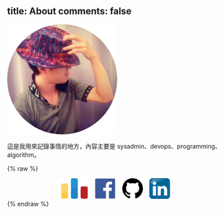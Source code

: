 title: About
comments: false
---

![](avatar.png)

這是我用來記錄事情的地方，內容主要是 sysadmin、devops、programming、algorithm。

{% raw %}
<center>
<a href="http://codeforces.com/profile/changyuheng"><img src="codeforces_logo.svg" class="do-not-render" style="height: 48px; display: inline;"></a>
&nbsp;&nbsp;
<a href="https://fb.me/mr.changyuheng"><img src="facebook_logo.svg" class="do-not-render" style="height: 48px; display: inline;"></a>
&nbsp;&nbsp;
<a href="https://github.com/changyuheng"><img src="github_logo.svg" class="do-not-render" style="height: 48px; display: inline;"></a>
&nbsp;&nbsp;
<a href="https://tw.linkedin.com/in/changyuheng"><img src="linkedin_logo.svg" class="do-not-render" style="height: 48px; display: inline;"></a>
</center>
{% endraw %}
